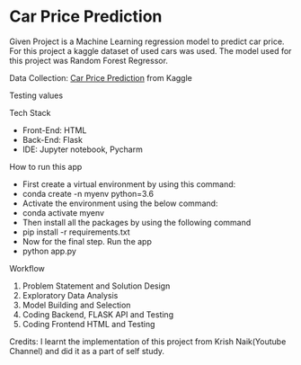 # Car Price Prediction
Given Project is a Machine Learning regression model to predict car price. For this project a kaggle dataset of used cars was used. The model used for this project was Random Forest Regressor.

Data Collection: 
[Car Price Prediction](https://www.kaggle.com/nehalbirla/vehicle-dataset-from-cardekho) from Kaggle


Testing values

Tech Stack
* Front-End: HTML
* Back-End: Flask
* IDE: Jupyter notebook, Pycharm

How to run this app
* First create a virtual environment by using this command:
* conda create -n myenv python=3.6
* Activate the environment using the below command:
* conda activate myenv
* Then install all the packages by using the following command
* pip install -r requirements.txt
* Now for the final step. Run the app
* python app.py


Workflow
1. Problem Statement and Solution Design 
2. Exploratory Data Analysis 
3. Model Building and Selection 
4. Coding Backend, FLASK API and Testing 
5. Coding Frontend HTML and Testing 




Credits: I learnt the implementation of this project from Krish Naik(Youtube Channel) and did it as a part of self study.


